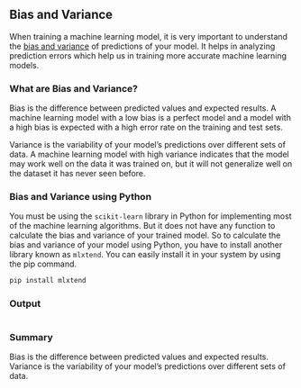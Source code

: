 ## Bias and Variance

When training a machine learning model, it is very important to understand the [bias and variance](https://thecleverprogrammer.com/2020/12/28/bias-and-variance-in-machine-learning/) of predictions of your model. It helps in analyzing prediction errors which help us in training more accurate machine learning models.

### What are Bias and Variance?

Bias is the difference between predicted values and expected results. A machine learning model with a low bias is a perfect model and a model with a high bias is expected with a high error rate on the training and test sets.

Variance is the variability of your model’s predictions over different sets of data. A machine learning model with high variance indicates that the model may work well on the data it was trained on, but it will not generalize well on the dataset it has never seen before.

### Bias and Variance using Python

You must be using the `scikit-learn` library in Python for implementing most of the machine learning algorithms. But it does not have any function to calculate the bias and variance of your trained model. So to calculate the bias and variance of your model using Python, you have to install another library known as `mlxtend`. You can easily install it in your system by using the pip command.

```py
pip install mlxtend
```

### Output

```

```

### Summary

Bias is the difference between predicted values and expected results. Variance is the variability of your model’s predictions over different sets of data.